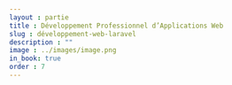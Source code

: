 ```yaml
---
layout : partie
title : Développement Professionnel d’Applications Web
slug : développement-web-laravel
description : ""
image : ../images/image.png
in_book: true
order : 7
---
```


